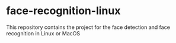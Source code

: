 # face-recognition-linux
This repository contains the project for the face detection and face recognition in Linux or MacOS
